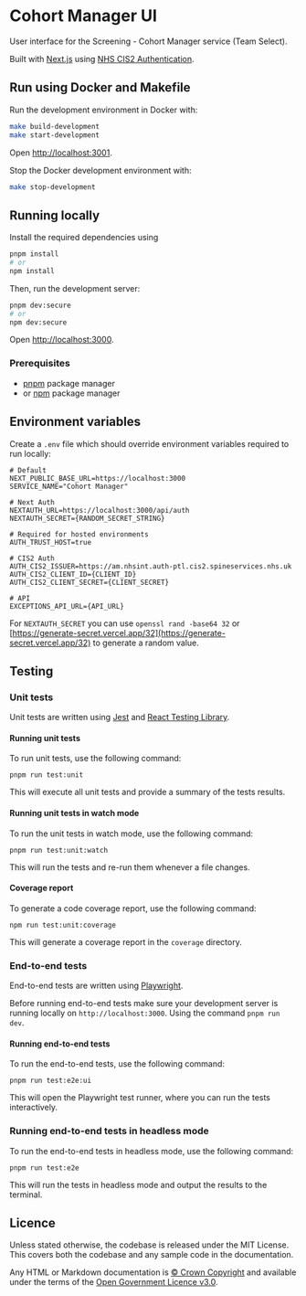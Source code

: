 # Cohort Manager UI

User interface for the Screening - Cohort Manager service (Team Select).

Built with [Next.js](https://nextjs.org/) using [NHS CIS2 Authentication](https://digital.nhs.uk/services/care-identity-service/applications-and-services/cis2-authentication).

## Run using Docker and Makefile

Run the development environment in Docker with:

```bash
make build-development
make start-development
```

Open [http://localhost:3001](http://localhost:3001).

Stop the Docker development environment with:

```bash
make stop-development
```

## Running locally

Install the required dependencies using

```bash
pnpm install
# or
npm install
```

Then, run the development server:

```bash
pnpm dev:secure
# or
npm dev:secure
```

Open [http://localhost:3000](http://localhost:3000).

### Prerequisites

- [pnpm](https://pnpm.io/) package manager
- or [npm](https://nodejs.org/en) package manager

## Environment variables

Create a `.env` file which should override environment variables required to run locally:

```
# Default
NEXT_PUBLIC_BASE_URL=https://localhost:3000
SERVICE_NAME="Cohort Manager"

# Next Auth
NEXTAUTH_URL=https://localhost:3000/api/auth
NEXTAUTH_SECRET={RANDOM_SECRET_STRING}

# Required for hosted environments
AUTH_TRUST_HOST=true

# CIS2 Auth
AUTH_CIS2_ISSUER=https://am.nhsint.auth-ptl.cis2.spineservices.nhs.uk
AUTH_CIS2_CLIENT_ID={CLIENT_ID}
AUTH_CIS2_CLIENT_SECRET={CLIENT_SECRET}

# API
EXCEPTIONS_API_URL={API_URL}
```

For `NEXTAUTH_SECRET` you can use `openssl rand -base64 32` or [https://generate-secret.vercel.app/32](https://generate-secret.vercel.app/32) to generate a random value.

## Testing

### Unit tests

Unit tests are written using [Jest](https://jestjs.io/) and [React Testing Library](https://testing-library.com/docs/react-testing-library/intro/).

#### Running unit tests

To run unit tests, use the following command:

```
pnpm run test:unit
```

This will execute all unit tests and provide a summary of the tests results.

#### Running unit tests in watch mode

To run the unit tests in watch mode, use the following command:

```
pnpm run test:unit:watch
```

This will run the tests and re-run them whenever a file changes.

#### Coverage report

To generate a code coverage report, use the following command:

```
npm run test:unit:coverage
```

This will generate a coverage report in the `coverage` directory.

### End-to-end tests

End-to-end tests are written using [Playwright](https://playwright.dev/).

Before running end-to-end tests make sure your development server is running locally on `http://localhost:3000`. Using the command `pnpm run dev`.

#### Running end-to-end tests

To run the end-to-end tests, use the following command:

```
pnpm run test:e2e:ui
```

This will open the Playwright test runner, where you can run the tests interactively.

### Running end-to-end tests in headless mode

To run the end-to-end tests in headless mode, use the following command:

```
pnpm run test:e2e
```

This will run the tests in headless mode and output the results to the terminal.

## Licence

Unless stated otherwise, the codebase is released under the MIT License. This covers both the codebase and any sample code in the documentation.

Any HTML or Markdown documentation is [© Crown Copyright](https://www.nationalarchives.gov.uk/information-management/re-using-public-sector-information/uk-government-licensing-framework/crown-copyright/) and available under the terms of the [Open Government Licence v3.0](https://www.nationalarchives.gov.uk/doc/open-government-licence/version/3/).
